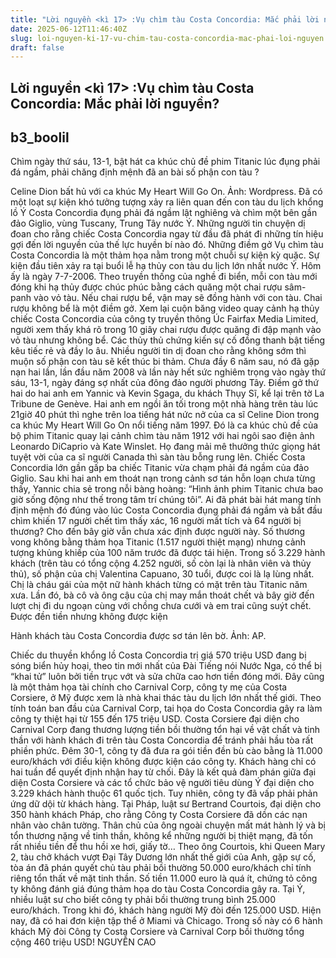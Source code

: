 ```yaml
---
title: "Lời nguyền <kì 17> :Vụ chìm tàu Costa Concordia: Mắc phải lời nguyền?"
date: 2025-06-12T11:46:40Z
slug: loi-nguyen-ki-17-vu-chim-tau-costa-concordia-mac-phai-loi-nguyen
draft: false
---
```


## Lời nguyền <kì 17> :Vụ chìm tàu Costa Concordia: Mắc phải lời nguyền?

## b3_boolil

Chìm ngày thứ sáu, 13-1, bật hát ca khúc chủ đề phim Titanic lúc đụng phải đá ngầm, phải chăng định mệnh đã an bài số phận con tàu ?
 

Celine Dion bất hủ với ca khúc My Heart Will Go On.                 Ảnh: Wordpress.
Đã có một loạt sự kiện khó tưởng tượng xảy ra liên quan đến con tàu du lịch khổng lồ Ý Costa Concordia đụng phải đá ngầm lật nghiêng và chìm một bên gần đảo Giglio, vùng Tuscany, Trung Tây nước Ý. Những người tin chuyện dị đoan cho rằng chiếc Costa Concordia ngay từ đầu đã phát đi những tín hiệu gợi đến lời nguyền của thế lực huyền bí nào đó.
Những điềm gở
Vụ chìm tàu Costa Concordia là một thảm họa nằm trong một chuỗi sự kiện kỳ quặc. Sự kiện đầu tiên xảy ra tại buổi lễ hạ thủy con tàu du lịch lớn nhất nước Ý.
Hôm ấy là ngày 7-7-2006. Theo truyền thống của nghề đi biển, mỗi con tàu mới đóng khi hạ thủy được chúc phúc bằng cách quăng một chai rượu sâm-panh vào vỏ tàu. Nếu chai rượu bể, vận may sẽ đồng hành với con tàu. Chai rượu không bể là một điềm gở.
Xem lại cuộn băng video quay cảnh hạ thủy chiếc Costa Concordia của công ty truyền thông Úc Fairfax Media Limited, người xem thấy khá rõ trong 10 giây chai rượu được quăng đi đập mạnh vào vỏ tàu nhưng không bể. Các thủy thủ chứng kiến sự cố đồng thanh bật tiếng kêu tiếc rẻ và đầy lo âu.
Nhiều người tin dị đoan cho rằng không sớm thì muộn số phận con tàu sẽ kết thúc bi thảm. Chưa đầy 6 năm sau, nó đã gặp nạn hai lần, lần đầu năm 2008 và lần này hết sức nghiêm trọng vào ngày thứ sáu, 13-1, ngày đáng sợ nhất của đông đảo người phương Tây.
Điềm gở thứ hai do hai anh em Yannic và Kevin Sgaga, du khách Thụy Sĩ, kể lại trên tờ La Tribune de Genève. Hai anh em ngồi ăn tối trong một nhà hàng trên tàu lúc 21giờ 40 phút thì nghe trên loa tiếng hát nức nở của ca sĩ Celine Dion trong ca khúc My Heart Will Go On nổi tiếng năm 1997.
Đó là ca khúc chủ đề của bộ phim Titanic quay lại cảnh chìm tàu năm 1912 với hai ngôi sao điện ảnh Leonardo DiCaprio và Kate Winslet.
Họ đang mải mê thưởng thức giọng hát tuyệt vời của ca sĩ người Canada thì sàn tàu bỗng rung lên. Chiếc Costa Concordia lớn gần gấp ba chiếc Titanic vừa chạm phải đá ngầm của đảo Giglio.
Sau khi hai anh em thoát nạn trong cảnh sơ tán hỗn loạn chưa từng thấy, Yannic chia sẻ trong nỗi bàng hoàng: “Hình ảnh phim Titanic chưa bao giờ sống động như thế trong tâm trí chúng tôi”.
Ai đã phát bài hát mang tính định mệnh đó đúng vào lúc Costa Concordia đụng phải đá ngầm và bắt đầu chìm khiến 17 người chết tìm thấy xác, 16 người mất tích và 64 người bị thương? Cho đến bây giờ vẫn chưa xác định được người này. Số thương vong không bằng thảm họa Titanic (1.517 người thiệt mạng) nhưng cảnh tượng khủng khiếp của 100 năm trước đã được tái hiện.
Trong số 3.229 hành khách (trên tàu có tổng cộng 4.252 người, số còn lại là nhân viên và thủy thủ), số phận của chị Valentina Capuano, 30 tuổi, được coi là lạ lùng nhất.
Chị là cháu gái của một nữ hành khách từng có mặt trên tàu Titanic năm xưa. Lần đó, bà cô và ông cậu của chị may mắn thoát chết và bây giờ đến lượt chị đi du ngoạn cùng với chồng chưa cưới và em trai cũng suýt chết.
Được đền tiền nhưng không được kiện
 

Hành khách tàu Costa Concordia được sơ tán lên bờ. Ảnh: AP.
 
 
Chiếc du thuyền khổng lồ Costa Concordia trị giá 570 triệu USD đang bị sóng biển hủy hoại, theo tin mới nhất của Đài Tiếng nói Nước Nga, có thể bị “khai tử” luôn bởi tiền trục vớt và sửa chữa cao hơn tiền đóng mới.
Đây cũng là một thảm họa tài chính cho Carnival Corp, công ty mẹ của Costa Corsiere, ở Mỹ được xem là nhà khai thác tàu du lịch lớn nhất thế giới.
Theo tính toán ban đầu của Carnival Corp, tai họa do Costa Concordia gây ra làm công ty thiệt hại từ 155 đến 175 triệu USD. Costa Corsiere đại diện cho Carnival Corp đang thương lượng tiền bồi thường tổn hại về vật chất và tinh thần với hành khách đi trên tàu Costa Concordia để tránh phải hầu tòa rất phiền phức.
Đêm 30-1, công ty đã đưa ra gói tiền đền bù cào bằng là 11.000 euro/khách với điều kiện không được kiện cáo công ty. Khách hàng chỉ có hai tuần để quyết định nhận hay từ chối. Đây là kết quả đàm phán giữa đại diện Costa Corsiere và các tổ chức bảo vệ người tiêu dùng Ý đại diện cho 3.229 khách hành thuộc 61 quốc tịch.
Tuy nhiên, công ty đã vấp phải phản ứng dữ dội từ khách hàng. Tại Pháp, luật sư Bertrand Courtois, đại diện cho 350 hành khách Pháp, cho rằng Công ty Costa Corsiere đã dồn các nạn nhân vào chân tường. Thân chủ của ông ngoài chuyện mất mát hành lý và bị tổn thương nặng về tinh thần, không kể những người bị thiệt mạng, đã tốn rất nhiều tiền để thu hồi xe hơi, giấy tờ…
Theo ông Courtois, khi Queen Mary 2, tàu chở khách vượt Đại Tây Dương lớn nhất thế giới của Anh, gặp sự cố, tòa án đã phán quyết chủ tàu phải bồi thường 50.000 euro/khách chỉ tính riêng tổn thất về mặt tinh thần. Số tiền 11.000 euro là quá ít, chứng tỏ công ty không đánh giá đúng thảm họa do tàu Costa Concordia gây ra.
Tại Ý, nhiều luật sư cho biết công ty phải bồi thường trung bình 25.000 euro/khách. Trong khi đó, khách hàng người Mỹ đòi đến 125.000 USD. Hiện nay, đã có hai đơn kiện tập thể ở Miami và Chicago. Trong số này có 6 hành khách Mỹ đòi Công ty Costa Corsiere và Carnival Corp bồi thường tổng cộng 460 triệu USD!
NGUYỄN CAO